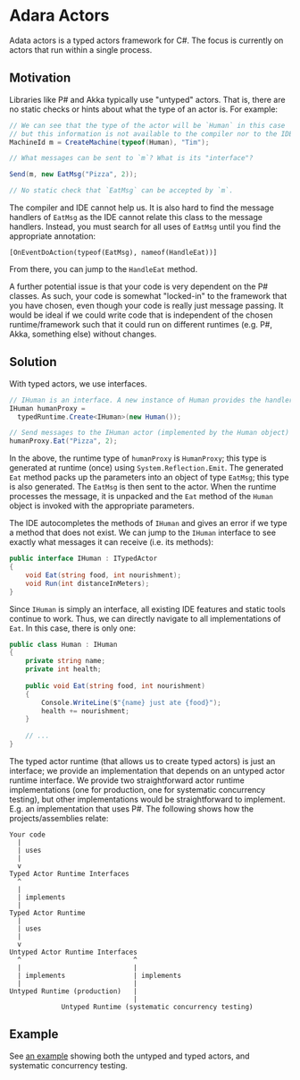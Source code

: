 # Adara Actors

Adata actors is a typed actors framework for C#. The focus is currently on actors that run within a single process.

## Motivation

Libraries like P# and Akka typically use "untyped" actors. That is, there are no static checks or hints about what the type of an actor is. For example:

```c#
// We can see that the type of the actor will be `Human` in this case
// but this information is not available to the compiler nor to the IDE. 
MachineId m = CreateMachine(typeof(Human), "Tim");

// What messages can be sent to `m`? What is its "interface"?

Send(m, new EatMsg("Pizza", 2));

// No static check that `EatMsg` can be accepted by `m`.

```

The compiler and IDE cannot help us. It is also hard to find the message handlers of `EatMsg` as the IDE cannot relate this class to the message handlers. Instead, you must search for all uses of `EatMsg` until you find the appropriate annotation:

```
[OnEventDoAction(typeof(EatMsg), nameof(HandleEat))]
```

From there, you can jump to the `HandleEat` method.

A further potential issue is that your code is very dependent on the P# classes. As such, your code is somewhat "locked-in" to the framework that you have chosen, even though your code is really just message passing. It would be ideal if we could write code that is independent of the chosen runtime/framework such that it could run on different runtimes (e.g. P#, Akka, something else) without changes.

## Solution

With typed actors, we use interfaces.

```c#
// IHuman is an interface. A new instance of Human provides the handlers and private state of the actor.
IHuman humanProxy = 
  typedRuntime.Create<IHuman>(new Human());

// Send messages to the IHuman actor (implemented by the Human object) by invoking methods.
humanProxy.Eat("Pizza", 2);

```

In the above, the runtime type of `humanProxy` is `HumanProxy`; this type is generated at runtime (once) using `System.Reflection.Emit`. The generated `Eat` method packs up the parameters into an object of type `EatMsg`; this type is also generated. The `EatMsg` is then sent to the actor. When the runtime processes the message, it is unpacked and the `Eat` method of the `Human` object is invoked with the appropriate parameters.

The IDE autocompletes the methods of `IHuman` and gives an error if we type a method that does not exist.
We can jump to the `IHuman` interface to see exactly what messages it can receive (i.e. its methods):

```c#
public interface IHuman : ITypedActor
{
    void Eat(string food, int nourishment);    
    void Run(int distanceInMeters);
}

```

Since `IHuman` is simply an interface, all existing IDE features and static tools continue to work. Thus, we can directly navigate to all implementations of `Eat`. In this case, there is only one:

```c#
public class Human : IHuman
{
    private string name;
    private int health;
    
    public void Eat(string food, int nourishment)
    {
        Console.WriteLine($"{name} just ate {food}");
        health += nourishment;
    }
    
    // ...
}
```

The typed actor runtime (that allows us to create typed actors) is just an interface; we provide an implementation that depends on an untyped actor runtime interface. We provide two straightforward actor runtime implementations (one for production, one for systematic concurrency testing), but other implementations would be straightforward to implement. E.g. an implementation that uses P#. The following shows how the projects/assemblies relate:

```
Your code
  |
  | uses
  |
  v
Typed Actor Runtime Interfaces
  ^
  |
  | implements
  |
Typed Actor Runtime
  |
  | uses
  |
  v
Untyped Actor Runtime Interfaces
  ^                            ^
  |                            | 
  | implements                 | implements
  |                            |
Untyped Runtime (production)   |
                               |
             Untyped Runtime (systematic concurrency testing)

```

## Example

See [an example](Example/Program.cs) showing both the untyped and typed actors, and systematic concurrency testing.

